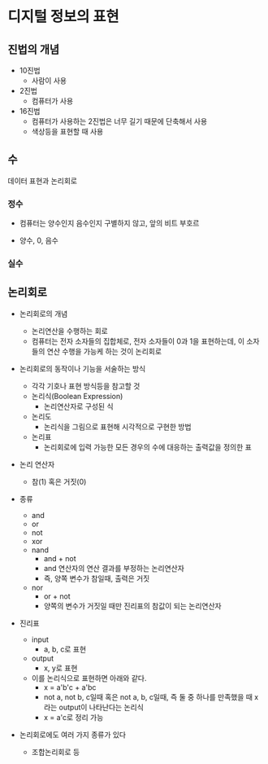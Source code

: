 # 디지털 정보의 표현

## 진법의 개념

- 10진법
  - 사람이 사용
- 2진법
  - 컴퓨터가 사용
- 16진법
  - 컴퓨터가 사용하는 2진법은 너무 길기 때문에 단축해서 사용
  - 색상등을 표현할 때 사용



## 수

데이터 표현과 논리회로

### 정수

- 컴퓨터는 양수인지 음수인지 구별하지 않고, 앞의 비트 부호르

- 양수, 0, 음수

### 실수





## 논리회로

- 논리회로의 개념
  - 논리연산을 수행하는 회로
  - 컴퓨터는 전자 소자들의 집합체로, 전자 소자들이 0과 1을 표현하는데, 이 소자들의 연산 수행을 가능케 하는 것이 논리회로
- 논리회로의 동작이나 기능을 서술하는 방식
  - 각각 기호나 표현 방식등을 참고할 것
  - 논리식(Boolean Expression)
    - 논리연산자로 구성된 식
  - 논리도
    - 논리식을 그림으로 표현해 시각적으로 구현한 방법
  - 논리표
    - 논리회로에 입력 가능한 모든 경우의 수에 대응하는 출력값을 정의한 표
- 논리 연산자
  - 참(1) 혹은 거짓(0)
- 종류
  - and
  - or
  - not
  - xor
  - nand
    - and + not
    - and 연산자의 연산 결과를 부정하는 논리연산자
    - 즉, 양쪽 변수가 참일때, 출력은 거짓
  - nor
    - or + not
    - 양쪽의 변수가 거짓일 때만 진리표의 참값이 되는 논리연산자

- 진리표
  - input
    - a, b, c로 표현
  - output
    - x, y로 표현
  - 이를 논리식으로 표현하면 아래와 같다.
    - x = a'b'c + a'bc
    - not a, not b, c일때 혹은 not a, b, c일때, 즉 둘 중 하나를 만족했을 때 x라는 output이 나타난다는 논리식
    - x = a'c로 정리 가능

- 논리회로에도 여러 가지 종류가 있다
  - 조합논리회로 등